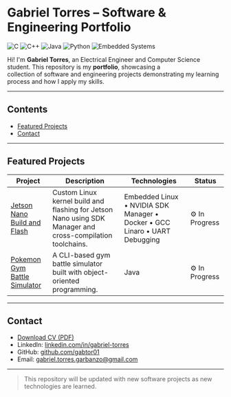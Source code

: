 # Gabriel Torres – Software & Engineering Portfolio

![C](https://img.shields.io/badge/C-lightblue)
![C++](https://img.shields.io/badge/C++-blue)
![Java](https://img.shields.io/badge/Java-orange)
![Python](https://img.shields.io/badge/Python-darkgreen)
![Embedded Systems](https://img.shields.io/badge/Embedded%20Systems-purple)

Hi! I'm **Gabriel Torres**, an Electrical Engineer and Computer Science student. This repository is my **portfolio**, showcasing a  
collection of software and engineering projects demonstrating my learning process and how I apply my skills.

---

## Contents

- [Featured Projects](#featured-projects)
- [Contact](#contact)

---

## Featured Projects

| Project | Description | Technologies | Status |
|---------|------------|-------------|--------|
| [Jetson Nano Build and Flash](projects/jetson-nano-build-and-flash/README.md) | Custom Linux kernel build and flashing for Jetson Nano using SDK Manager and cross-compilation toolchains. | Embedded Linux • NVIDIA SDK Manager • Docker • GCC Linaro • UART Debugging | ⚙ In Progress |
| [Pokemon Gym Battle Simulator](projects/pokemon-gym-battle-simulator/README.md) | A CLI-based gym battle simulator built with object-oriented programming. | Java | ⚙ In Progress |


---

## Contact

- [Download CV (PDF)](CV/GabrielTorres_CV.pdf)  
- LinkedIn: [linkedin.com/in/gabriel-torres](https://linkedin.com/in/gabriel-torres-garbanzo)  
- GitHub: [github.com/gabtor01](https://github.com/gabtor01)  
- Email: gabriel.torres.garbanzo@gmail.com

---

> This repository will be updated with new software projects as new technologies are learned.
